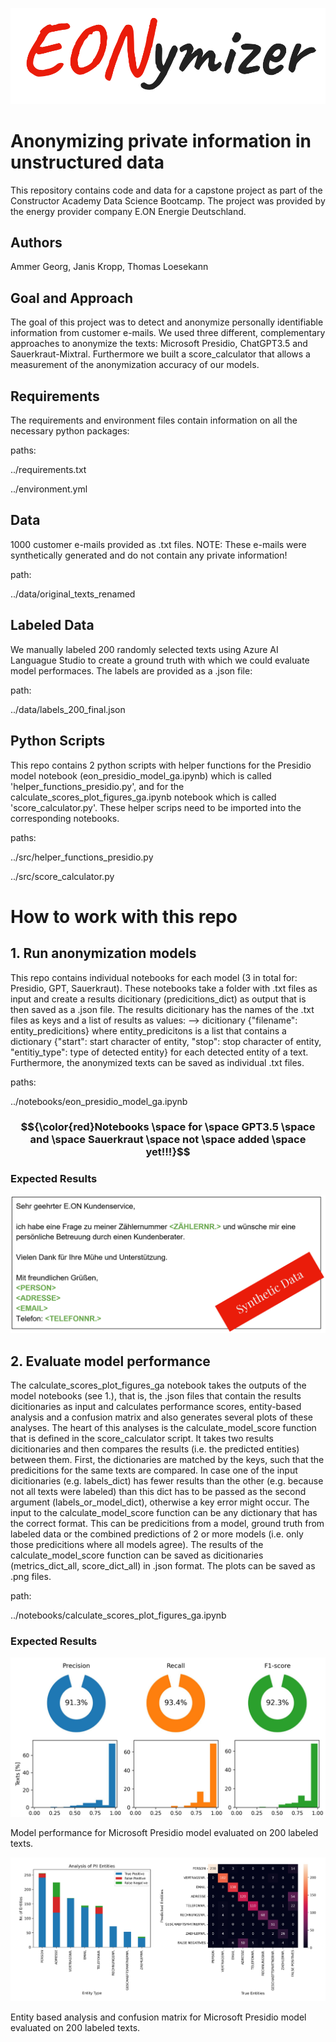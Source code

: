 ![alt text](./reports/example_figs/eonymizer_logo.png)

# Anonymizing private information in unstructured data

This repository contains code and data for a capstone project as part of the Constructor Academy Data Science Bootcamp.
The project was provided by the energy provider company E.ON Energie Deutschland.

## Authors

Ammer Georg, Janis Kropp, Thomas Loesekann

## Goal and Approach

The goal of this project was to detect and anonymize personally identifiable information from customer e-mails.
We used three different, complementary approaches to anonymize the texts: Microsoft Presidio, ChatGPT3.5 and Sauerkraut-Mixtral.
Furthermore we built a score_calculator that allows a measurement of the anonymization accuracy of our models.

## Requirements

The requirements and environment files contain information on all the necessary python packages:

paths:

../requirements.txt

../environment.yml

## Data

1000 customer e-mails provided as .txt files. NOTE: These e-mails were synthetically generated and do not contain any private information!

path:

../data/original_texts_renamed

## Labeled Data

We manually labeled 200 randomly selected texts using Azure AI Languague Studio to create a ground truth with which we could evaluate model performaces.
The labels are provided as a .json file:

path:

../data/labels_200_final.json

## Python Scripts

This repo contains 2 python scripts with helper functions for the Presidio model notebook (eon_presidio_model_ga.ipynb) which is called 'helper_functions_presidio.py',
and for the calculate_scores_plot_figures_ga.ipynb notebook which is called 'score_calculator.py'.
These helper scrips need to be imported into the corresponding notebooks.

paths:
	
../src/helper_functions_presidio.py

../src/score_calculator.py


# How to work with this repo

## 1. Run anonymization models
This repo contains individual notebooks for each model (3 in total for: Presidio, GPT, Sauerkraut).
These notebooks take a folder with .txt files as input and create a results dicitionary (predicitions_dict) as output that is then saved as a .json file.
The results dicitionary has the names of the .txt files as keys and a list of results as values:
--> dicitionary {"filename": entity_predicitions} where entity_predicitons is a list that contains a dictionary 
{"start": start character of entity, "stop": stop character of entity, "entitiy_type": type of detected entity} for each detected entity of a text.
Furthermore, the anonymized texts can be saved as individual .txt files.

paths:

../notebooks/eon_presidio_model_ga.ipynb

### $${\color{red}Notebooks \space for \space GPT3.5 \space and \space Sauerkraut \space not \space added \space yet!!!}$$


### Expected Results

![alt text](./reports/example_figs/example_email.png)


## 2. Evaluate model performance
The calculate_scores_plot_figures_ga notebook takes the outputs of the model notebooks (see 1.), that is, the .json files that contain the results dicitionaries
as input and calculates performance scores, entity-based analysis and a confusion matrix and also generates several plots of these analyses.
The heart of this analyses is the calculate_model_score function that is defined in the score_calculator script. It takes two results dicitionaries and then compares
the results (i.e. the predicted entities) between them. First, the dictionaries are matched by the keys, such that the predicitions for the same texts are compared.
In case one of the input dicitionaries (e.g. labels_dict) has fewer results than the other (e.g. because not all texts were labeled)
than this dict has to be passed as the second argument (labels_or_model_dict), otherwise a key error might occur.
The input to the calculate_model_score function can be any dictionary that has the correct format. This can be predicitions from a model, ground truth from labeled data
or the combined predictions of 2 or more models (i.e. only those predicitions where all models agree). 
The results of the calculate_model_score function can be saved as dicitionaries (metrics_dict_all, score_dict_all) in .json format.
The plots can be saved as .png files.

path:

../notebooks/calculate_scores_plot_figures_ga.ipynb	

### Expected Results

![alt text](./reports/example_figs/scores_presidio.png)

Model performance for Microsoft Presidio model evaluated on 200 labeled texts.


![alt text](./reports/example_figs/entities_cm_presidio.png)

Entity based analysis and confusion matrix for Microsoft Presidio model evaluated on 200 labeled texts.





